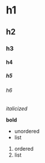 # h1
## h2
### h3 
#### h4
##### h5
###### h6

*italicized*

**bold** 

* unordered
* list

1. ordered
2. list
